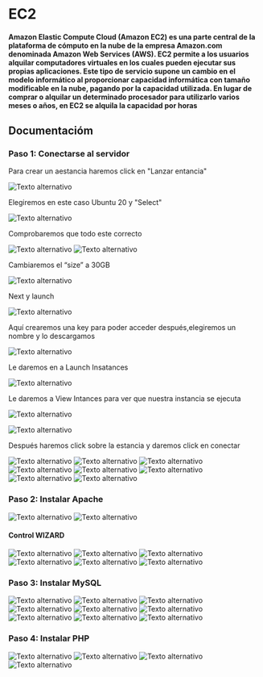 # EC2
#### Amazon Elastic Compute Cloud (Amazon EC2) es una parte central de la plataforma de cómputo en la nube de la empresa Amazon.com denominada Amazon Web Services (AWS). EC2 permite a los usuarios alquilar computadores virtuales en los cuales pueden ejecutar sus propias aplicaciones. Este tipo de servicio supone un cambio en el modelo informático al proporcionar capacidad informática con tamaño modificable en la nube, pagando por la capacidad utilizada. En lugar de comprar o alquilar un determinado procesador para utilizarlo varios meses o años, en EC2 se alquila la capacidad por horas

## Documentacióm
### Paso 1: Conectarse al servidor
Para crear un aestancia haremos click en "Lanzar entancia"


![Texto alternativo](/img/1.PNG)


Elegiremos en este caso Ubuntu 20 y "Select"


![Texto alternativo](/img/2.PNG)


Comprobaremos que todo este correcto


![Texto alternativo](/img/3.PNG)
![Texto alternativo](/img/4.PNG)


Cambiaremos el “size” a 30GB


![Texto alternativo](/img/5.PNG)

Next y launch


![Texto alternativo](/img/6.PNG)


Aquí crearemos una key para poder acceder después,elegiremos un nombre y lo descargamos


![Texto alternativo](/img/7.PNG)


Le daremos en a Launch Insatances


![Texto alternativo](/img/8.PNG)


Le daremos a View Intances para ver que nuestra instancia se ejecuta


![Texto alternativo](/img/9.PNG)


![Texto alternativo](/img/10.PNG)


Después haremos click sobre la estancia y daremos click en conectar



![Texto alternativo](/img/11.PNG)
![Texto alternativo](/img/12.PNG)
![Texto alternativo](/img/13.PNG)
![Texto alternativo](/img/14.PNG)
![Texto alternativo](/img/15.PNG)
![Texto alternativo](/img/16.PNG)
![Texto alternativo](/img/17.PNG)
![Texto alternativo](/img/18.PNG)



### Paso 2: Instalar Apache


![Texto alternativo](/img/19.PNG)
![Texto alternativo](/img/20.PNG)

#### Control WIZARD


![Texto alternativo](/img/21.PNG)
![Texto alternativo](/img/22.PNG)
![Texto alternativo](/img/23.PNG)
![Texto alternativo](/img/24.PNG)
![Texto alternativo](/img/25.PNG)
![Texto alternativo](/img/26.PNG)


### Paso 3: Instalar MySQL


![Texto alternativo](/img/27.PNG)
![Texto alternativo](/img/28.PNG)
![Texto alternativo](/img/29.PNG)
![Texto alternativo](/img/30.PNG)
![Texto alternativo](/img/31.PNG)
![Texto alternativo](/img/32.PNG)
![Texto alternativo](/img/33.PNG)
![Texto alternativo](/img/34.PNG)
![Texto alternativo](/img/35.PNG)

### Paso 4: Instalar PHP

![Texto alternativo](/img/36php1.PNG)
![Texto alternativo](/img/37.PNG)
![Texto alternativo](/img/38.PNG)
![Texto alternativo](/img/39.PNG)
